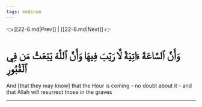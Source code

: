 ```yaml
---
tags: medinan
---
```


👈 [[22-6.md|Prev]] | [[22-8.md|Next]] 👉

# وَأَنَّ ٱلسَّاعَةَ ءَاتِيَةٞ لَّا رَيۡبَ فِيهَا وَأَنَّ ٱللَّهَ يَبۡعَثُ مَن فِي ٱلۡقُبُورِ

And [that they may know] that the Hour is coming - no doubt about it - and that Allah will resurrect those in the graves

---

